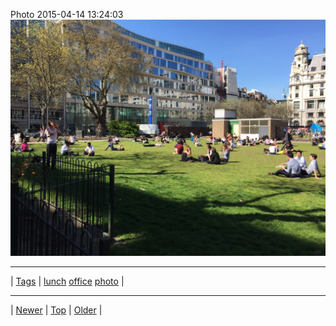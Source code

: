 <!--
title: Photo 2015-04-14 13
date: 2020-06-28T15:02:25.068Z
tags: lunch, office, photo
-->












Photo 2015-04-14 13:24:03
![](116380733192-0.jpg)

<!--BOTTOM-POST-NAVIGATION-->
---

| [Tags](tags.md) | [lunch](tag-lunch.md) [office](tag-office.md) [photo](tag-photo.md) |

---

| [Newer](115863904707.md) | [Top](index.md) | [Older](117185395207.md) |